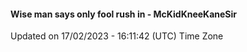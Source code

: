 #### Wise man says only fool rush in - McKidKneeKaneSir
Updated on 17/02/2023 - 16:11:42 (UTC) Time Zone

